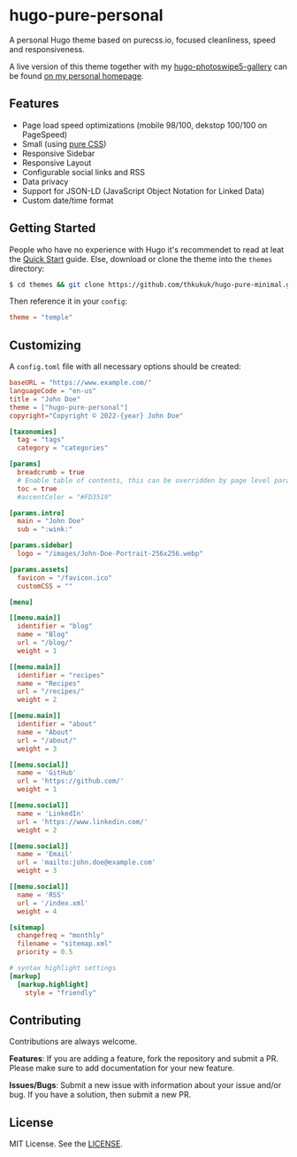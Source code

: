 # hugo-pure-personal

A personal Hugo theme based on purecss.io, focused cleanliness, speed and responsiveness.

A live version of this theme together with my [hugo-photoswipe5-gallery](https://www.thkukuk.de/blog/hugo-photoswipe5-gallery/) can be found [on my personal homepage](https://www.thkukuk.de/).


## Features

* Page load speed optimizations (mobile 98/100, dekstop 100/100 on PageSpeed)
* Small (using [pure CSS](https://purecss.io))
* Responsive Sidebar
* Responsive Layout
* Configurable social links and RSS
* Data privacy
* Support for JSON-LD (JavaScript Object Notation for Linked Data)
* Custom date/time format

## Getting Started
People who have no experience with Hugo it's recommendet to read at leat the [Quick Start](https://gohugo.io/getting-started/quick-start/) guide.
Else, download or clone the theme into the `themes` directory:

```bash
$ cd themes && git clone https://github.com/thkukuk/hugo-pure-minimal.git
```

Then reference it in your `config`:

```TOML
theme = "temple"
```

## Customizing
A `config.toml` file with all necessary options should be created:

```toml
baseURL = "https://www.example.com/"
languageCode = "en-us"
title = "John Doe"
theme = ["hugo-pure-personal"]
copyright="Copyright © 2022-{year} John Doe"

[taxonomies]
  tag = "tags"
  category = "categories"

[params]
  breadcrumb = true
  # Enable table of contents, this can be overridden by page level parameter toc.
  toc = true
  #accentColor = "#FD3519"

[params.intro]
  main = "John Doe"
  sub = ":wink:"

[params.sidebar]
  logo = "/images/John-Doe-Portrait-256x256.webp"

[params.assets]
  favicon = "/favicon.ico"
  customCSS = ""

[menu]

[[menu.main]]
  identifier = "blog"
  name = "Blog"
  url = "/blog/"
  weight = 1

[[menu.main]]
  identifier = "recipes"
  name = "Recipes"
  url = "/recipes/"
  weight = 2

[[menu.main]]
  identifier = "about"
  name = "About"
  url = "/about/"
  weight = 3

[[menu.social]]
  name = 'GitHub'
  url = 'https://github.com/'
  weight = 1

[[menu.social]]
  name = 'LinkedIn'
  url = 'https://www.linkedin.com/'
  weight = 2

[[menu.social]]
  name = 'Email'
  url = 'mailto:john.doe@example.com'
  weight = 3

[[menu.social]]
  name = 'RSS'
  url = '/index.xml'
  weight = 4

[sitemap]
  changefreq = "monthly"
  filename = "sitemap.xml"
  priority = 0.5

# syntax highlight settings
[markup]
  [markup.highlight]
    style = "friendly"
```

## Contributing
Contributions are always welcome.

**Features**:
If you are adding a feature, fork the repository and submit a PR. Please make sure to add documentation for your new feature.

**Issues/Bugs**:
Submit a new issue with information about your issue and/or bug. If you
have a solution, then submit a new PR.

## License
MIT License. See the [LICENSE](LICENSE).
